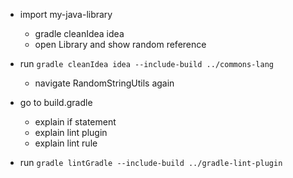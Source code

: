 
* import my-java-library
    * gradle cleanIdea idea
    * open Library and show random reference

* run `gradle cleanIdea idea --include-build ../commons-lang`
    * navigate RandomStringUtils again

* go to build.gradle
    * explain if statement
    * explain lint plugin
    * explain lint rule

* run `gradle lintGradle --include-build ../gradle-lint-plugin`
